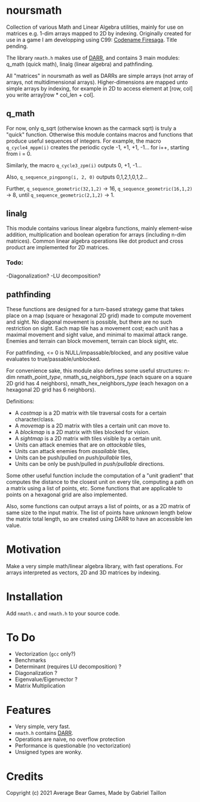# noursmath

Collection of various Math and Linear Algebra utilities, mainly for use on matrices e.g. 1-dim arrays mapped to 2D by indexing. 
Originally created for use in a game I am developping using C99: [Codename Firesaga](https://gitlab.com/Gabinou/firesagamaker). Title pending. 

The library ```nmath.h``` makes use of [DARR](https://gitlab.com/Gabinou/darr), and contains 3 main modules: q_math (quick math), linalg (linear algebra) and pathfinding.

All "matrices" in noursmath as well as DARRs are simple arrays (not array of arrays, not multidimensional arrays).
Higher-dimensions are mapped unto simple arrays by indexing, for example in 2D to access element at [row, col] you write array[row \* col_len + col].

## q_math
    
For now, only q_sqrt (otherwise known as the carmack sqrt) is truly a "quick" function.
Otherwise this module contains macros and functions that produce useful sequences of integers.
For example, the macro ```q_cycle4_mppm(i)``` creates the periodic cycle -1, +1, +1, -1... for i++, starting from i = 0.

Similarly, the macro ```q_cycle3_zpm(i)``` outputs 0, +1, -1...

Also, ```q_sequence_pingpong(i, 2, 0)``` outputs 0,1,2,1,0,1,2...

Further, ```q_sequence_geometric(32,1,2)``` -> 16, ```q_sequence_geometric(16,1,2)``` -> 8, until ```q_sequence_geometric(2,1,2)``` -> 1.

## linalg

This module contains various linear algebra functions, mainly element-wise addition, multiplication and boolean operation for arrays (including n-dim matrices).
Common linear algebra operations like dot product and cross product are implemented for 2D matrices.

### Todo:
-Diagonalization?
-LU decomposition?

## pathfinding

These functions are designed for a turn-based strategy game that takes place on a map (square or hexagonal 2D grid) made to compute movement and sight. 
No diagonal movement is possible, but there are no such restriction on sight.
Each map tile has a movement cost; each unit has a maximal movement and sight value, and minimal to maximal attack range.
Enemies and terrain can block movement, terrain can block sight, etc.

For pathfinding, <= 0 is NULL/impassable/blocked, and any positive value evaluates to true/passable/unblocked. 

For convenience sake, this module also defines some useful structures: n-dim nmath_point_*type*, nmath_sq_neighbors_*type* (each square on a square 2D grid has 4 neighbors), nmath_hex_neighbors_*type* (each hexagon on a hexagonal 2D grid has 6 neighbors).

Definitions:
- A *costmap* is a 2D matrix with tile traversal costs for a certain character/class.
- A *movemap* is a 2D matrix with tiles a certain unit can move to.
- A *blockmap* is a 2D matrix with tiles blocked for vision.
- A *sightmap* is a 2D matrix with tiles visible by a certain unit.
- Units can attack enemies that are on *attackable* tiles,
- Units can attack enemies from *assailable* tiles,
- Units can be push/pulled on *push/pullable* tiles,
- Units can be only be push/pulled in *push/pullable* directions.
<!-- a traversable tile is traversable WHETHER IT IS IN OUR MOVEMENT RANGE OR NOT. a MOVABLE tile is DIFFERENT than a TRAVERSIBLE tile. -->
<!-- although... movable implies that THE TILE MOVES. not the player! -> reachable tiles -->

Some other useful function include the computation of a "unit gradient" that computes the distance to the closest unit on every tile, computing a path on a matrix using a list of points, etc.
Some functions that are applicable to points on a hexagonal grid are also implemented.

Also, some functions can output arrays a list of points, or as a 2D matrix of same size to the input matrix.
The list of points have unknown length below the matrix total length, so are created using DARR to have an accessible len value.

# Motivation
Make a very simple math/linear algebra library, with fast operations. For arrays interpreted as vectors, 2D and 3D matrices by indexing. 

# Installation
Add ```nmath.c``` and ```nmath.h``` to your source code.

# To Do
- Vectorization (```gcc``` only?)
- Benchmarks
- Determinant (requires LU decomposition) ?
- Diagonalization ?
- Eigenvalue/Eigenvector ?
- Matrix Multiplication

# Features
- Very simple, very fast.
- ```nmath.h``` contains [DARR](https://gitlab.com/Gabinou/darr).
- Operations are naive, no overflow protection
- Performance is questionable (no vectorization)
- Unsigned types are wonky.

# Credits
Copyright (c) 2021 Average Bear Games, Made by Gabriel Taillon
